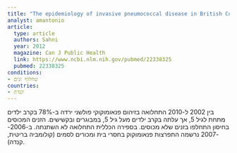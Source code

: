 ```yaml
---
title: "The epidemiology of invasive pneumococcal disease in British Columbia following implementation of an infant immunization program: increases in herd immunity and replacement disease"
analyst: amantonio
article:
  type: article
  authors: Sahni
  year: 2012
  magazine: Can J Public Health
  link: https://www.ncbi.nlm.nih.gov/pubmed/22338325
  pubmed: 22338325
conditions:
- שחלוף זנים
countries:
- קנדה
---
```


בין 2002 ל-2010 התחלואה בזיהום פנאומוקוקי פולשני ירדה ב-78% בקרב ילדים מתחת לגיל 5, אך עלתה בקרב ילדים מעל גיל 5, במבוגרים ובקשישים. הזנים המכוסים בחיסון התחלפו בזנים שלא מכוסים. בספירה הכללית התחלואה לא השתנתה.
ב-2006--2007 נרשמה התפרצות פנאומוקוק בחסרי בית ומכורים לסמים (קולומביה בריטית, קנדה).

